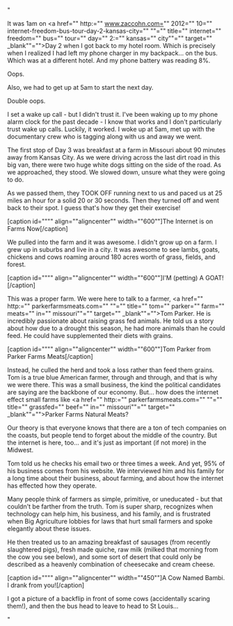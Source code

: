 "

It was 1am on <a href="" http:="" www.zaccohn.com="" 2012="" 10="" internet-freedom-bus-tour-day-2-kansas-city="" ""="" title="" internet="" freedom="" bus="" tour="" day="" 2:="" kansas="" city""="" target="" _blank""="">Day 2</a> when I got back to my hotel room. Which is precisely when I realized I had left my phone charger in my backpack... on the bus. Which was at a different hotel. And my phone battery was reading 8%.

Oops.

Also, we had to get up at 5am to start the next day.

Double oops.

I set a wake up call - but I didn't trust it. I've been waking up to my phone alarm clock for the past decade - I know that works and I don't particularly trust wake up calls. Luckily, it worked. I woke up at 5am, met up with the documentary crew who is tagging along with us and away we went.

The first stop of Day 3 was breakfast at a farm in Missouri about 90 minutes away from Kansas City. As we were driving across the last dirt road in this big van, there were two huge white dogs sitting on the side of the road. As we approached, they stood. We slowed down, unsure what they were going to do.

As we passed them, they TOOK OFF running next to us and paced us at 25 miles an hour for a solid 20 or 30 seconds. Then they turned off and went back to their spot. I guess that's how they get their exercise!

[caption id="""" align=""aligncenter"" width=""600""]The Internet is on Farms Now[/caption]

We pulled into the farm and it was awesome. I didn't grow up on a farm. I grew up in suburbs and live in a city. It was awesome to see lambs, goats, chickens and cows roaming around 180 acres worth of grass, fields, and forest.

[caption id="""" align=""aligncenter"" width=""600""]I'M (petting) A GOAT![/caption]

This was a proper farm. We were here to talk to a farmer, <a href="" http:="" parkerfarmsmeats.com="" ""="" title="" tom="" parker="" farm="" meats="" in="" missouri""="" target="" _blank""="">Tom Parker</a>. He is incredibly passionate about raising grass fed animals. He told us a story about how due to a drought this season, he had more animals than he could feed. He could have supplemented their diets with grains.

[caption id="""" align=""aligncenter"" width=""600""]Tom Parker from Parker Farms Meats[/caption]

Instead, he culled the herd and took a loss rather than feed them grains. Tom is a true blue American farmer, through and through, and that is why we were there. This was a small business, the kind the political candidates are saying are the backbone of our economy. But... how does the internet effect small farms like <a href="" http:="" parkerfarmsmeats.com="" ""="" title="" grassfed="" beef="" in="" missouri""="" target="" _blank""="">Parker Farms Natural Meats</a>?

Our theory is that everyone knows that there are a ton of tech companies on the coasts, but people tend to forget about the middle of the country. But the internet is here, too... and it's just as important (if not more) in the Midwest.

Tom told us he checks his email two or three times a week. And yet, 95% of his business comes from his website. We interviewed him and his family for a long time about their business, about farming, and about how the internet has effected how they operate.

Many people think of farmers as simple, primitive, or uneducated - but that couldn't be farther from the truth. Tom is super sharp, recognizes when technology can help him, his business, and his family, and is frustrated when Big Agriculture lobbies for laws that hurt small farmers and spoke elegantly about these issues.

He then treated us to an amazing breakfast of sausages (from recently slaughtered pigs), fresh made quiche, raw milk (milked that morning from the cow you see below), and some sort of desert that could only be described as a heavenly combination of cheesecake and cream cheese.

[caption id="""" align=""aligncenter"" width=""450""]A Cow Named Bambi. I drank from you![/caption]

I got a picture of a backflip in front of some cows (accidentally scaring them!), and then the bus head to leave to head to St Louis...

"